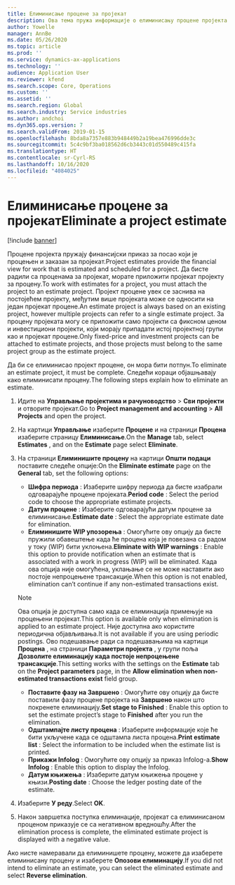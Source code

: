 ```yaml
---
title: Елиминисање процене за пројекат
description: Ова тема пружа информације о елиминисању процене пројекта након што је завршена.
author: Yowelle
manager: AnnBe
ms.date: 05/26/2020
ms.topic: article
ms.prod: ''
ms.service: dynamics-ax-applications
ms.technology: ''
audience: Application User
ms.reviewer: kfend
ms.search.scope: Core, Operations
ms.custom: ''
ms.assetid: ''
ms.search.region: Global
ms.search.industry: Service industries
ms.author: andchoi
ms.dyn365.ops.version: 7
ms.search.validFrom: 2019-01-15
ms.openlocfilehash: 8bda8a7357e883b948449b2a19bea476996dde3c
ms.sourcegitcommit: 5c4c9bf3ba018562d6cb3443c01d550489c415fa
ms.translationtype: HT
ms.contentlocale: sr-Cyrl-RS
ms.lasthandoff: 10/16/2020
ms.locfileid: "4084025"
---
```

# <a name="eliminate-a-project-estimate"></a><span data-ttu-id="d79bc-103">Елиминисање процене за пројекат</span><span class="sxs-lookup"><span data-stu-id="d79bc-103">Eliminate a project estimate</span></span>

[!include [banner](../includes/banner.md)]

<span data-ttu-id="d79bc-104">Процене пројекта пружају финансијски приказ за посао који је процењен и заказан за пројекат.</span><span class="sxs-lookup"><span data-stu-id="d79bc-104">Project estimates provide the financial view for work that is estimated and scheduled for a project.</span></span> <span data-ttu-id="d79bc-105">Да бисте радили са проценама за пројекат, морате приложити пројекат пројекту за процену.</span><span class="sxs-lookup"><span data-stu-id="d79bc-105">To work with estimates for a project, you must attach the project to an estimate project.</span></span> <span data-ttu-id="d79bc-106">Пројект процене увек се заснива на постојећем пројекту, међутим више пројеката може се односити на један пројекат процене.</span><span class="sxs-lookup"><span data-stu-id="d79bc-106">An estimate project is always based on an existing project, however multiple projects can refer to a single estimate project.</span></span> <span data-ttu-id="d79bc-107">За процену пројеката могу се приложити само пројекти са фиксном ценом и инвестициони пројекти, који морају припадати истој пројектној групи као и пројекат процене.</span><span class="sxs-lookup"><span data-stu-id="d79bc-107">Only fixed-price and investment projects can be attached to estimate projects, and those projects must belong to the same project group as the estimate project.</span></span>

<span data-ttu-id="d79bc-108">Да би се елиминисао пројект процене, он мора бити потпун.</span><span class="sxs-lookup"><span data-stu-id="d79bc-108">To eliminate an estimate project, it must be complete.</span></span> <span data-ttu-id="d79bc-109">Следећи кораци објашњавају како елиминисати процену.</span><span class="sxs-lookup"><span data-stu-id="d79bc-109">The following steps explain how to eliminate an estimate.</span></span>

1. <span data-ttu-id="d79bc-110">Идите на **Управљање пројектима и рачуноводство** > **Сви пројекти** и отворите пројекат.</span><span class="sxs-lookup"><span data-stu-id="d79bc-110">Go to **Project management and accounting** > **All Projects** and open the project.</span></span> 
2. <span data-ttu-id="d79bc-111">На картици **Управљање** изаберите **Процене** и на страници **Процена** изаберите страницу **Елиминисање**.</span><span class="sxs-lookup"><span data-stu-id="d79bc-111">On the **Manage** tab, select **Estimates** , and on the **Estimate** page select **Eliminate**.</span></span>
3. <span data-ttu-id="d79bc-112">На страници **Елиминишите процену** на картици **Општи подаци** поставите следеће опције:</span><span class="sxs-lookup"><span data-stu-id="d79bc-112">On the **Eliminate estimate** page on the **General** tab, set the following options:</span></span>

   - <span data-ttu-id="d79bc-113">**Шифра периода** : Изаберите шифру периода да бисте изабрали одговарајуће процене пројеката.</span><span class="sxs-lookup"><span data-stu-id="d79bc-113">**Period code** : Select the period code to choose the appropriate estimate projects.</span></span> 
   - <span data-ttu-id="d79bc-114">**Датум процене** : Изаберите одговарајући датум процене за елиминисање.</span><span class="sxs-lookup"><span data-stu-id="d79bc-114">**Estimate date** : Select the appropriate estimate date for elimination.</span></span>
   - <span data-ttu-id="d79bc-115">**Елиминишите WIP упозорења** : Омогућите ову опцију да бисте пружили обавештење када ће процена која је повезана са радом у току (WIP) бити уклоњена.</span><span class="sxs-lookup"><span data-stu-id="d79bc-115">**Eliminate with WIP warnings** : Enable this option to provide notification when an estimate that is associated with a work in progress (WIP) will be eliminated.</span></span> <span data-ttu-id="d79bc-116">Када ова опција није омогућена, уклањање се не може наставити ако постоје непроцењене трансакције.</span><span class="sxs-lookup"><span data-stu-id="d79bc-116">When this option is not enabled, elimination can’t continue if any non-estimated transactions exist.</span></span> 
   > [!NOTE]
   > <span data-ttu-id="d79bc-117">Ова опција је доступна само када се елиминација примењује на процењени пројекат.</span><span class="sxs-lookup"><span data-stu-id="d79bc-117">This option is available only when elimination is applied to an estimate project.</span></span> <span data-ttu-id="d79bc-118">Није доступна ако користите периодична објављивања.</span><span class="sxs-lookup"><span data-stu-id="d79bc-118">It is not available if you are using periodic postings.</span></span> <span data-ttu-id="d79bc-119">Ово подешавање ради са подешавањима на картици **Процена** , на страници **Параметри пројекта** , у групи поља **Дозволите елиминацију када постоје непроцењене трансакције**.</span><span class="sxs-lookup"><span data-stu-id="d79bc-119">This setting works with the settings on the **Estimate** tab on the **Project parameters** page, in the **Allow elimination when non-estimated transactions exist** field group.</span></span>
   - <span data-ttu-id="d79bc-120">**Поставите фазу на Завршено** : Омогућите ову опцију да бисте поставили фазу процене пројекта на **Завршено** након што покренете елиминацију.</span><span class="sxs-lookup"><span data-stu-id="d79bc-120">**Set stage to Finished** : Enable this option to set the estimate project’s stage to **Finished** after you run the elimination.</span></span>
   - <span data-ttu-id="d79bc-121">**Одштампајте листу процена** : Изаберите информације које ће бити укључене када се одштампа листа процена.</span><span class="sxs-lookup"><span data-stu-id="d79bc-121">**Print estimate list** : Select the information to be included when the estimate list is printed.</span></span>
   - <span data-ttu-id="d79bc-122">**Прикажи Infolog** : Омогућите ову опцију за приказ Infolog-а.</span><span class="sxs-lookup"><span data-stu-id="d79bc-122">**Show Infolog** : Enable this option to display the Infolog.</span></span>
   - <span data-ttu-id="d79bc-123">**Датум књижења** : Изаберите датум књижења процене у књизи.</span><span class="sxs-lookup"><span data-stu-id="d79bc-123">**Posting date** : Choose the ledger posting date of the estimate.</span></span>

4.  <span data-ttu-id="d79bc-124">Изаберите **У реду**.</span><span class="sxs-lookup"><span data-stu-id="d79bc-124">Select **OK**.</span></span>
5. <span data-ttu-id="d79bc-125">Након завршетка поступка елиминације, пројекат са елиминисаном проценом приказује се са негативном вредношћу.</span><span class="sxs-lookup"><span data-stu-id="d79bc-125">After the elimination process is complete, the eliminated estimate project is displayed with a negative value.</span></span> 

<span data-ttu-id="d79bc-126">Ако нисте намеравали да елиминишете процену, можете да изаберете елиминисану процену и изаберете **Опозови елиминацију**.</span><span class="sxs-lookup"><span data-stu-id="d79bc-126">If you did not intend to eliminate an estimate, you can select the eliminated estimate and select **Reverse elimination**.</span></span>   
